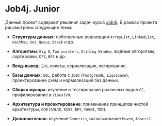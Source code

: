 # Job4j. Junior

Данный проект содержит решения задач курса <a href="https://job4j.ru/">Job4j</a>. В рамках проекта рассмотрены следующие темы:

- **Структуры данных**: собственные реализации `ArrayList`, `LinkedList`, `HashMap`, `Set`, `Queue`, `Stack` и др.

- **Алгоритмы**: `Big O`, `Two pointers`, `Sliding Window`, жадные алгоритмы, сортировки, `DFS`, `BFS` и др.

- **Ввод-вывод**: `I/O`, сокеты, сериализация, логирование.

- **Базы данных**: `SQL`, работа с `JDBC` (`PostgreSQL`, `Liquibase`), проектирование схем и нормализация баз данных.

- **Сборка мусора**: изучение и тестирование различных видов `GC`, профилирование в `VisualVM`.

- **Архитектура и проектирование**: применение принципов чистой архитектуры, `OOD` (`SOLID`, `KISS`, `DRY`, `YAGNI`, `TDD`).

- **Дополнительно**: изучение `Generics`, использование `Maven`, `AssertJ`.
